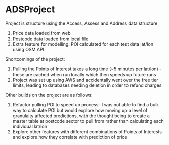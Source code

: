 # ADSProject
Project is structure using the Access, Assess and Address data structure 
1. Price data loaded from web 
2. Postcode data loaded from local file 
3. Extra feature for modelling: POI calculated for each test data lat/lon using OSM API

Shortcomings of the project: 
1. Pulling the Points of Interest takes a long time (~5 minutes per lat/lon) - these are cached when run locally which then speeds up future runs 
2. Project was set up using AWS and accidentally went over the free tier limits, leading to databases needing deletion in order to refund charges 

Other builds on the project are as follows: 
1. Refactor pulling POI to speed up process- I was not able to find a bulk way to calculate POI but would explore how moving up a level of granulaity affected predictions, with the thought being to create a master table at postcode sector to pull from rather than calculating each individual lat/lon 
2.  Explore other features with different combinations of Points of Interests and explore how they correlate with prediction of price 
